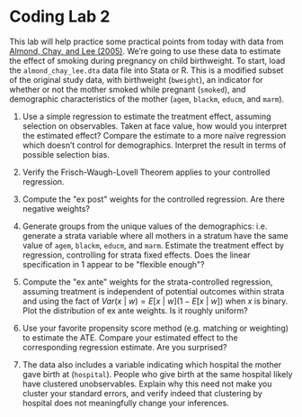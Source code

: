 # Coding Lab 2

This lab will help practice some practical points from today with data from [Almond, Chay, and Lee (2005)](Readings/Almond_Chay_Lee_2005.pdf). We’re going to use these data to estimate the effect of smoking during pregnancy on child birthweight. To start, load the `almond_chay_lee.dta` data file into Stata or R. This is a modified subset of the original study data, with birthweight (`bweight`), an indicator for whether or not the mother smoked while pregnant (`smoked`), and demographic characteristics of the mother (`agem`, `blackm`, `educm`, and `marm`).

1. Use a simple regression to estimate the treatment effect, assuming selection on observables. Taken at face value, how would you interpret the estimated effect? Compare the estimate to a more naïve regression which doesn’t control for demographics. Interpret the result in terms of possible selection bias.
 
2. Verify the Frisch-Waugh-Lovell Theorem applies to your controlled regression.
 
3. Compute the "ex post" weights for the controlled regression. Are there negative weights?
 
4. Generate groups from the unique values of the demographics: i.e. generate a strata variable where all mothers in a stratum have the same value of `agem`, `blackm`, `educm`, and `marm`. Estimate the treatment effect by regression, controlling for strata fixed effects. Does the linear specification in 1 appear to be "flexible enough"?
 
5. Compute the "ex ante" weights for the strata-controlled regression, assuming treatment is independent of potential outcomes within strata and using the fact of $Var(x \ |\  w)=E[x \ |\  w](1 - E[x \ |\  w])$ when $x$ is binary. Plot the distribution of ex ante weights. Is it roughly uniform?
 
6. Use your favorite propensity score method (e.g. matching or weighting) to estimate the ATE. Compare your estimated effect to the corresponding regression estimate. Are you surprised?
 
7. The data also includes a variable indicating which hospital the mother gave birth at (`hospital`). People who give birth at the same hospital likely have clustered unobservables. Explain why this need not make you cluster your standard errors, and verify indeed that clustering by hospital does not meaningfully change your inferences.

